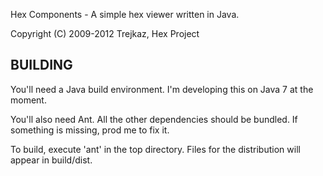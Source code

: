 Hex Components - A simple hex viewer written in Java.

Copyright (C) 2009-2012  Trejkaz, Hex Project


BUILDING
--------

You'll need a Java build environment.  I'm developing this on Java 7 at
the moment.

You'll also need Ant.  All the other dependencies should be bundled.
If something is missing, prod me to fix it.

To build, execute 'ant' in the top directory. Files for the distribution
will appear in build/dist.


